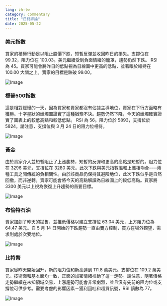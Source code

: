```yaml
---
lang: zh-tw
category: commentary
title: "日終評論"
date: 2025-05-22
---
```


### 美元指數

買家的積極行動足以阻止股價下跌，短暫反彈並收回昨日的損失。支撐位在 99.32，阻力位在 100.03。美元繼續受到負面情緒的籠罩，趨勢仍然下跌。 RSI 為 45。買家可能會將昨日的低點視為日線圖中更高的低點，並著眼於維持在 100.00 大關之上。賣家的目標是跌破 99.00。

![Image](https://markleighedu.github.io/img/May-2025/22-May-2025/usdindex.jpg)

### 標普500指數

這是相對緩慢的一天，因為買家和賣家都沒有佔據主導地位，賣家在下行方面略有獲勝。十字星狀的蠟燭圖證實了這種猶豫不決。趨勢仍然下降，今天的蠟燭確實證實了圖表上的較低高點和較低低點。 RSI 為 56。阻力位於 5893，支撐位於 5824。請注意，支撐位與 3 月 24 日的阻力位相符。

![Image](https://markleighedu.github.io/img/May-2025/22-May-2025/sp500.jpg)

### 黃金

由於賣家介入並短暫阻止了上漲趨勢，短暫的反彈和更高的高點是短暫的。阻力位在 3296 美元，支撐位在 3280 美元。此次下跌與美元指數溫和上漲相吻合----兩種工具之間傳統的負相關性。由於該商品仍保持其避險地位，此次下跌似乎是自然回撤，而非逆轉。賣家可能會將今天的高點解讀為日線圖上的較低高點。買家將 3300 美元以上視為恢復上升趨勢的首要目標。

![Image](https://markleighedu.github.io/img/May-2025/22-May-2025/gold.jpg)

### 布倫特石油

賣家加劇了昨天的拋售，並推低價格以建立支撐位 63.04 美元，上方阻力位為 64.47 美元。自 5 月 14 日開始的下跌趨勢一直由賣方控制，買方在場外觀望，需求則處於次要地位。

![Image](https://markleighedu.github.io/img/May-2025/22-May-2025/brentoil.jpg)

### 比特幣

買家從昨天開始回升，新的阻力位和新高達到 111.8 萬美元。支撐位在 109.2 萬美元。技術面和基本面均一致，正面的加密情緒推動了這一走勢。請注意，隨著價格走勢繼續在未知領域交易，上漲趨勢可能會非常劇烈，並且沒有先前的阻力位或支撐位可供參考。需要考慮的影響因素－獲利回吐和超買訊號，RSI 讀數為 77。

![Image](https://markleighedu.github.io/img/May-2025/22-May-2025/bitcoin.jpg)

